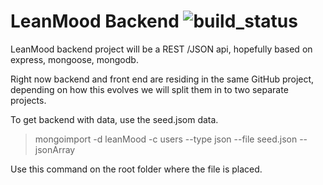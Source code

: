 # LeanMood Backend ![build_status](https://travis-ci.org/Lemoncode/LeanMoodBackend.svg?branch=master)

LeanMood backend project will be a REST /JSON api, hopefully based on express, mongoose, mongodb.

Right now backend and front end are residing in the same GitHub project, depending on how this evolves we will split them in to two separate projects.


To get backend with data, use the seed.jsom data.

>mongoimport -d leanMood -c users --type json --file seed.json --jsonArray

Use this command on the root folder where the file is placed. 